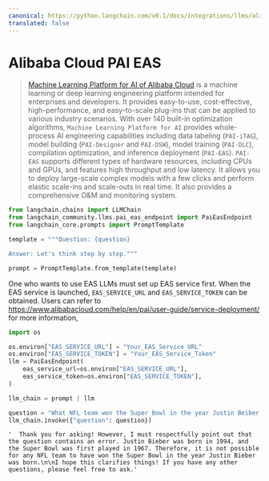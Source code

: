 ```yaml
---
canonical: https://python.langchain.com/v0.1/docs/integrations/llms/alibabacloud_pai_eas_endpoint
translated: false
---
```


# Alibaba Cloud PAI EAS

>[Machine Learning Platform for AI of Alibaba Cloud](https://www.alibabacloud.com/help/en/pai) is a machine learning or deep learning engineering platform intended for enterprises and developers. It provides easy-to-use, cost-effective, high-performance, and easy-to-scale plug-ins that can be applied to various industry scenarios. With over 140 built-in optimization algorithms, `Machine Learning Platform for AI` provides whole-process AI engineering capabilities including data labeling (`PAI-iTAG`), model building (`PAI-Designer` and `PAI-DSW`), model training (`PAI-DLC`), compilation optimization, and inference deployment (`PAI-EAS`). `PAI-EAS` supports different types of hardware resources, including CPUs and GPUs, and features high throughput and low latency. It allows you to deploy large-scale complex models with a few clicks and perform elastic scale-ins and scale-outs in real time. It also provides a comprehensive O&M and monitoring system.

```python
from langchain.chains import LLMChain
from langchain_community.llms.pai_eas_endpoint import PaiEasEndpoint
from langchain_core.prompts import PromptTemplate

template = """Question: {question}

Answer: Let's think step by step."""

prompt = PromptTemplate.from_template(template)
```

One who wants to use EAS LLMs must set up EAS service first. When the EAS service is launched, `EAS_SERVICE_URL` and `EAS_SERVICE_TOKEN` can be obtained. Users can refer to https://www.alibabacloud.com/help/en/pai/user-guide/service-deployment/ for more information,

```python
import os

os.environ["EAS_SERVICE_URL"] = "Your_EAS_Service_URL"
os.environ["EAS_SERVICE_TOKEN"] = "Your_EAS_Service_Token"
llm = PaiEasEndpoint(
    eas_service_url=os.environ["EAS_SERVICE_URL"],
    eas_service_token=os.environ["EAS_SERVICE_TOKEN"],
)
```

```python
llm_chain = prompt | llm

question = "What NFL team won the Super Bowl in the year Justin Beiber was born?"
llm_chain.invoke({"question": question})
```

```output
'  Thank you for asking! However, I must respectfully point out that the question contains an error. Justin Bieber was born in 1994, and the Super Bowl was first played in 1967. Therefore, it is not possible for any NFL team to have won the Super Bowl in the year Justin Bieber was born.\n\nI hope this clarifies things! If you have any other questions, please feel free to ask.'
```